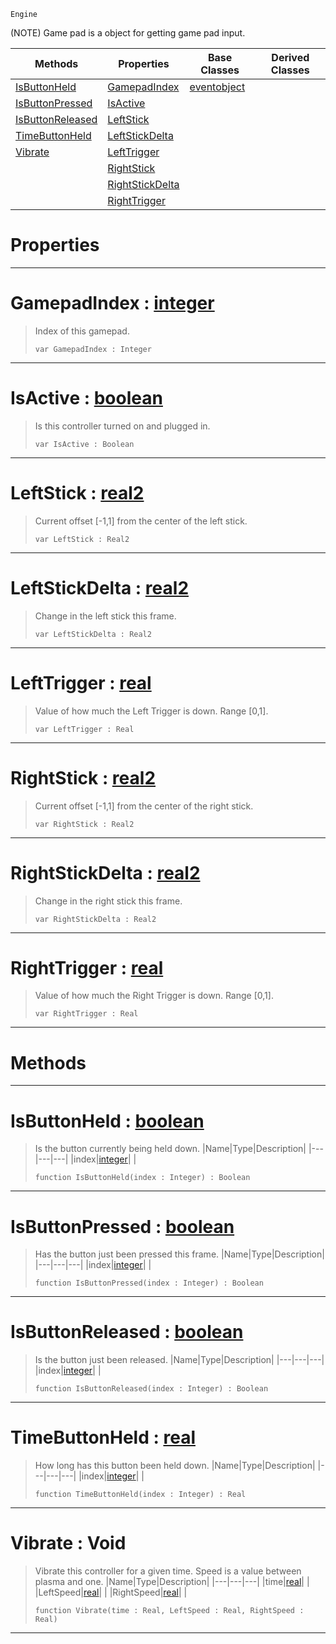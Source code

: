  `Engine`

(NOTE) Game pad is a object for getting game pad input.

|Methods|Properties|Base Classes|Derived Classes|
|---|---|---|---|
|[ IsButtonHeld](https://github.com/PlasmaEngine/PlasmaDocs/blob/master/code_reference/class_reference/gamepad.markdown#isbuttonheld-plasma-engine)|[ GamepadIndex](https://github.com/PlasmaEngine/PlasmaDocs/blob/master/code_reference/class_reference/gamepad.markdown#gamepadindex-plasma-engine)|[eventobject](https://github.com/PlasmaEngine/PlasmaDocs/blob/master/code_reference/class_reference/eventobject.markdown)| |
|[ IsButtonPressed](https://github.com/PlasmaEngine/PlasmaDocs/blob/master/code_reference/class_reference/gamepad.markdown#isbuttonpressed-plasma-eng)|[ IsActive](https://github.com/PlasmaEngine/PlasmaDocs/blob/master/code_reference/class_reference/gamepad.markdown#isactive-plasma-engine-doc)| | |
|[ IsButtonReleased](https://github.com/PlasmaEngine/PlasmaDocs/blob/master/code_reference/class_reference/gamepad.markdown#isbuttonreleased-plasma-en)|[ LeftStick](https://github.com/PlasmaEngine/PlasmaDocs/blob/master/code_reference/class_reference/gamepad.markdown#leftstick-plasma-engine-do)| | |
|[ TimeButtonHeld](https://github.com/PlasmaEngine/PlasmaDocs/blob/master/code_reference/class_reference/gamepad.markdown#timebuttonheld-plasma-engi)|[ LeftStickDelta](https://github.com/PlasmaEngine/PlasmaDocs/blob/master/code_reference/class_reference/gamepad.markdown#leftstickdelta-plasma-engi)| | |
|[ Vibrate](https://github.com/PlasmaEngine/PlasmaDocs/blob/master/code_reference/class_reference/gamepad.markdown#vibrate-void)|[ LeftTrigger](https://github.com/PlasmaEngine/PlasmaDocs/blob/master/code_reference/class_reference/gamepad.markdown#lefttrigger-plasma-engine)| | |
| |[ RightStick](https://github.com/PlasmaEngine/PlasmaDocs/blob/master/code_reference/class_reference/gamepad.markdown#rightstick-plasma-engine-d)| | |
| |[ RightStickDelta](https://github.com/PlasmaEngine/PlasmaDocs/blob/master/code_reference/class_reference/gamepad.markdown#rightstickdelta-plasma-eng)| | |
| |[ RightTrigger](https://github.com/PlasmaEngine/PlasmaDocs/blob/master/code_reference/class_reference/gamepad.markdown#righttrigger-plasma-engine)| | |


 #  Properties


---  
 #  GamepadIndex : [integer](https://github.com/PlasmaEngine/PlasmaDocs/blob/master/code_reference/lightning_base_types/integer.markdown)

> Index of this gamepad.
> ``` lang=cpp, name=Lightning
> var GamepadIndex : Integer


---  
 #  IsActive : [boolean](https://github.com/PlasmaEngine/PlasmaDocs/blob/master/code_reference/lightning_base_types/boolean.markdown)

> Is this controller turned on and plugged in.
> ``` lang=cpp, name=Lightning
> var IsActive : Boolean


---  
 #  LeftStick : [real2](https://github.com/PlasmaEngine/PlasmaDocs/blob/master/code_reference/lightning_base_types/real2.markdown)

> Current offset [-1,1] from the center of the left stick.
> ``` lang=cpp, name=Lightning
> var LeftStick : Real2


---  
 #  LeftStickDelta : [real2](https://github.com/PlasmaEngine/PlasmaDocs/blob/master/code_reference/lightning_base_types/real2.markdown)

> Change in the left stick this frame.
> ``` lang=cpp, name=Lightning
> var LeftStickDelta : Real2


---  
 #  LeftTrigger : [real](https://github.com/PlasmaEngine/PlasmaDocs/blob/master/code_reference/lightning_base_types/real.markdown)

> Value of how much the Left Trigger is down. Range [0,1].
> ``` lang=cpp, name=Lightning
> var LeftTrigger : Real


---  
 #  RightStick : [real2](https://github.com/PlasmaEngine/PlasmaDocs/blob/master/code_reference/lightning_base_types/real2.markdown)

> Current offset [-1,1] from the center of the right stick.
> ``` lang=cpp, name=Lightning
> var RightStick : Real2


---  
 #  RightStickDelta : [real2](https://github.com/PlasmaEngine/PlasmaDocs/blob/master/code_reference/lightning_base_types/real2.markdown)

> Change in the right stick this frame.
> ``` lang=cpp, name=Lightning
> var RightStickDelta : Real2


---  
 #  RightTrigger : [real](https://github.com/PlasmaEngine/PlasmaDocs/blob/master/code_reference/lightning_base_types/real.markdown)

> Value of how much the Right Trigger is down. Range [0,1].
> ``` lang=cpp, name=Lightning
> var RightTrigger : Real


---  
 #  Methods


---  
 #  IsButtonHeld : [boolean](https://github.com/PlasmaEngine/PlasmaDocs/blob/master/code_reference/lightning_base_types/boolean.markdown)

> Is the button currently being held down.
> |Name|Type|Description|
> |---|---|---|
> |index|[integer](https://github.com/PlasmaEngine/PlasmaDocs/blob/master/code_reference/lightning_base_types/integer.markdown)| |
> ``` lang=cpp, name=Lightning
> function IsButtonHeld(index : Integer) : Boolean
> ``` 


---  
 #  IsButtonPressed : [boolean](https://github.com/PlasmaEngine/PlasmaDocs/blob/master/code_reference/lightning_base_types/boolean.markdown)

> Has the button just been pressed this frame.
> |Name|Type|Description|
> |---|---|---|
> |index|[integer](https://github.com/PlasmaEngine/PlasmaDocs/blob/master/code_reference/lightning_base_types/integer.markdown)| |
> ``` lang=cpp, name=Lightning
> function IsButtonPressed(index : Integer) : Boolean
> ``` 


---  
 #  IsButtonReleased : [boolean](https://github.com/PlasmaEngine/PlasmaDocs/blob/master/code_reference/lightning_base_types/boolean.markdown)

> Is the button just been released.
> |Name|Type|Description|
> |---|---|---|
> |index|[integer](https://github.com/PlasmaEngine/PlasmaDocs/blob/master/code_reference/lightning_base_types/integer.markdown)| |
> ``` lang=cpp, name=Lightning
> function IsButtonReleased(index : Integer) : Boolean
> ``` 


---  
 #  TimeButtonHeld : [real](https://github.com/PlasmaEngine/PlasmaDocs/blob/master/code_reference/lightning_base_types/real.markdown)

> How long has this button been held down.
> |Name|Type|Description|
> |---|---|---|
> |index|[integer](https://github.com/PlasmaEngine/PlasmaDocs/blob/master/code_reference/lightning_base_types/integer.markdown)| |
> ``` lang=cpp, name=Lightning
> function TimeButtonHeld(index : Integer) : Real
> ``` 


---  
 #  Vibrate : Void

> Vibrate this controller for a given time. Speed is a value between plasma and one.
> |Name|Type|Description|
> |---|---|---|
> |time|[real](https://github.com/PlasmaEngine/PlasmaDocs/blob/master/code_reference/lightning_base_types/real.markdown)| |
> |LeftSpeed|[real](https://github.com/PlasmaEngine/PlasmaDocs/blob/master/code_reference/lightning_base_types/real.markdown)| |
> |RightSpeed|[real](https://github.com/PlasmaEngine/PlasmaDocs/blob/master/code_reference/lightning_base_types/real.markdown)| |
> ``` lang=cpp, name=Lightning
> function Vibrate(time : Real, LeftSpeed : Real, RightSpeed : Real)
> ``` 


---  
 

 